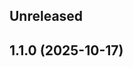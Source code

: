 <!-- Learn how to maintain this file at https://github.com/WordPress/gutenberg/tree/HEAD/packages#maintaining-changelogs. -->

## Unreleased

## 1.1.0 (2025-10-17)
